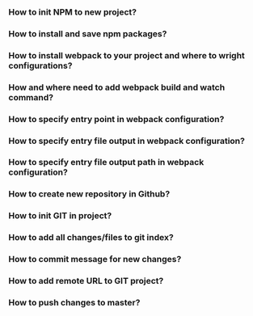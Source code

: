 ### How to init NPM to new project?
### How to install and save npm packages?
### How to install webpack to your project and where to wright configurations?
### How and where need to add webpack build and watch command?
### How to specify entry point in webpack configuration?
### How to specify entry file output in webpack configuration?
### How to specify entry file output path in webpack configuration?
### How to create new repository in Github?
### How to init GIT in project?
### How to add all changes/files to git index?
### How to commit message for new changes?
### How to add remote URL to GIT project?
### How to push changes to master?